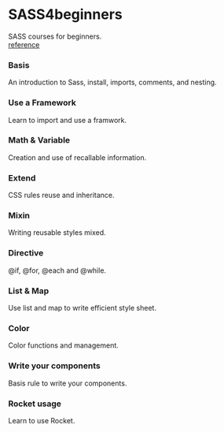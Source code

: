 # SASS4beginners
SASS courses for beginners.    
[reference](https://github.com/ganlanyuan/SASS4beginners/blob/master/reference.md)

### Basis
An introduction to Sass, install, imports, comments, and nesting.  

### Use a Framework
Learn to import and use a framwork.

### Math & Variable
Creation and use of recallable information.  

### Extend
CSS rules reuse and inheritance.   

### Mixin
Writing reusable styles mixed.

### Directive
@if, @for, @each and @while.  

### List & Map
Use list and map to write efficient style sheet.

### Color
Color functions and management.

### Write your components
Basis rule to write your components.

### Rocket usage
Learn to use Rocket.
